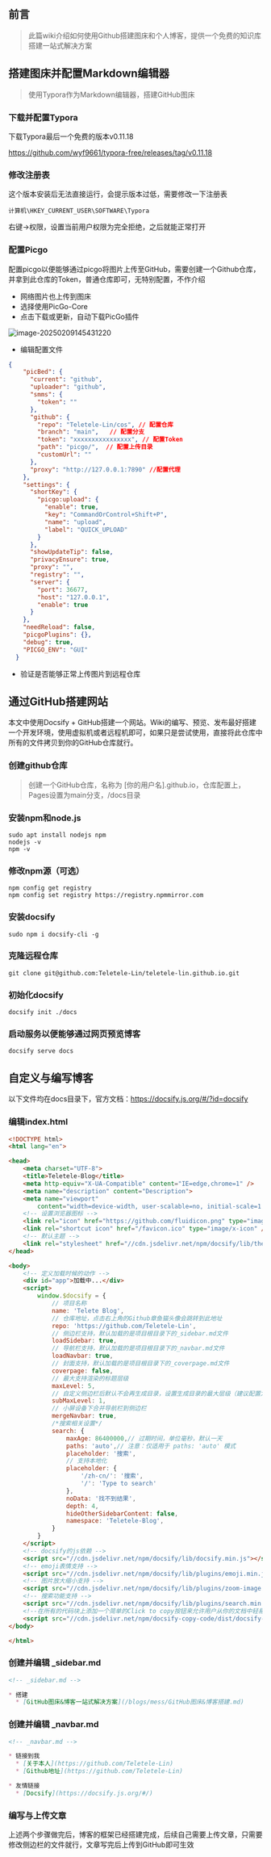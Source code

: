 ## 前言

> 此篇wiki介绍如何使用Github搭建图床和个人博客，提供一个免费的知识库搭建一站式解决方案

## 搭建图床并配置Markdown编辑器

> 使用Typora作为Markdown编辑器，搭建GitHub图床

### 下载并配置Typora

下载Typora最后一个免费的版本v0.11.18

https://github.com/wyf9661/typora-free/releases/tag/v0.11.18

### 修改注册表

这个版本安装后无法直接运行，会提示版本过低，需要修改一下注册表

```shell
计算机\HKEY_CURRENT_USER\SOFTWARE\Typora
```

右键->权限，设置当前用户权限为完全拒绝，之后就能正常打开

### 配置Picgo

配置picgo以便能够通过picgo将图片上传至GitHub，需要创建一个Github仓库，并拿到此仓库的Token，普通仓库即可，无特别配置，不作介绍

+ 网络图片也上传到图床
+ 选择使用PicGo-Core
+ 点击下载或更新，自动下载PicGo插件

![image-20250209145431220](https://raw.githubusercontent.com/Teletele-Lin/cos/main/picgo/image-20250209145431220.png)

+ 编辑配置文件

```json
{
    "picBed": {
      "current": "github",
      "uploader": "github",
      "smms": {
        "token": ""
      },
      "github": {
        "repo": "Teletele-Lin/cos", // 配置仓库
        "branch": "main",   // 配置分支
        "token": "xxxxxxxxxxxxxxxx", // 配置Token
        "path": "picgo/",  // 配置上传目录
        "customUrl": ""
      },
      "proxy": "http://127.0.0.1:7890" //配置代理
    },
    "settings": {
      "shortKey": {
        "picgo:upload": {
          "enable": true,
          "key": "CommandOrControl+Shift+P",
          "name": "upload",
          "label": "QUICK_UPLOAD"
        }
      },
      "showUpdateTip": false,
      "privacyEnsure": true,
      "proxy": "",
      "registry": "",
      "server": {
        "port": 36677,
        "host": "127.0.0.1",
        "enable": true
      }
    },
    "needReload": false,
    "picgoPlugins": {},
    "debug": true,
    "PICGO_ENV": "GUI"
  }
```

+ 验证是否能够正常上传图片到远程仓库

## 通过GitHub搭建网站

本文中使用Docsify + GitHub搭建一个网站。Wiki的编写、预览、发布最好搭建一个开发环境，使用虚拟机或者远程机即可，如果只是尝试使用，直接将此仓库中所有的文件拷贝到你的GitHub仓库就行。

### 创建github仓库

> 创建一个GitHub仓库，名称为 [你的用户名].github.io，仓库配置上，Pages设置为main分支，/docs目录

### 安装npm和node.js

```shell
sudo apt install nodejs npm
nodejs -v
npm -v
```

### 修改npm源（可选）

```shell
npm config get registry
npm config set registry https://registry.npmmirror.com
```

### 安装docsify

```shell
sudo npm i docsify-cli -g
```

### 克隆远程仓库

```shell
git clone git@github.com:Teletele-Lin/teletele-lin.github.io.git
```

### 初始化docsify

```shell
docsify init ./docs
```

### 启动服务以便能够通过网页预览博客

```shell
docsify serve docs
```



## 自定义与编写博客

以下文件均在docs目录下，官方文档：https://docsify.js.org/#/?id=docsify

### 编辑index.html

```html
<!DOCTYPE html>
<html lang="en">

<head>
    <meta charset="UTF-8">
    <title>Teletele-Blog</title>
    <meta http-equiv="X-UA-Compatible" content="IE=edge,chrome=1" />
    <meta name="description" content="Description">
    <meta name="viewport"
        content="width=device-width, user-scalable=no, initial-scale=1.0, maximum-scale=1.0, minimum-scale=1.0">
    <!-- 设置浏览器图标 -->
    <link rel="icon" href="https://github.com/fluidicon.png" type="image/x-icon" />
    <link rel="shortcut icon" href="/favicon.ico" type="image/x-icon" />
    <!-- 默认主题 -->
    <link rel="stylesheet" href="//cdn.jsdelivr.net/npm/docsify/lib/themes/vue.css">
</head>

<body>
    <!-- 定义加载时候的动作 -->
    <div id="app">加载中...</div>
    <script>
        window.$docsify = {
            // 项目名称
            name: 'Telete Blog',
            // 仓库地址，点击右上角的Github章鱼猫头像会跳转到此地址
            repo: 'https://github.com/Teletele-Lin',
            // 侧边栏支持，默认加载的是项目根目录下的_sidebar.md文件
            loadSidebar: true,
            // 导航栏支持，默认加载的是项目根目录下的_navbar.md文件
            loadNavbar: true,
            // 封面支持，默认加载的是项目根目录下的_coverpage.md文件
            coverpage: false,
            // 最大支持渲染的标题层级
            maxLevel: 5,
            // 自定义侧边栏后默认不会再生成目录，设置生成目录的最大层级（建议配置为2-4）
            subMaxLevel: 1,
            // 小屏设备下合并导航栏到侧边栏
            mergeNavbar: true,
            /*搜索相关设置*/
            search: {
                maxAge: 86400000,// 过期时间，单位毫秒，默认一天
                paths: 'auto',// 注意：仅适用于 paths: 'auto' 模式
                placeholder: '搜索',              
                // 支持本地化
                placeholder: {
                    '/zh-cn/': '搜索',
                    '/': 'Type to search'
                },
                noData: '找不到结果',
                depth: 4,
                hideOtherSidebarContent: false,
                namespace: 'Teletele-Blog',
            }
        }
    </script>
    <!-- docsify的js依赖 -->
    <script src="//cdn.jsdelivr.net/npm/docsify/lib/docsify.min.js"></script>
    <!-- emoji表情支持 -->
    <script src="//cdn.jsdelivr.net/npm/docsify/lib/plugins/emoji.min.js"></script>
    <!-- 图片放大缩小支持 -->
    <script src="//cdn.jsdelivr.net/npm/docsify/lib/plugins/zoom-image.min.js"></script>
    <!-- 搜索功能支持 -->
    <script src="//cdn.jsdelivr.net/npm/docsify/lib/plugins/search.min.js"></script>
    <!--在所有的代码块上添加一个简单的Click to copy按钮来允许用户从你的文档中轻易地复制代码-->
    <script src="//cdn.jsdelivr.net/npm/docsify-copy-code/dist/docsify-copy-code.min.js"></script>
</body>

</html>
```

### 创建并编辑 _sidebar.md

```markdown
<!-- _sidebar.md -->

* 搭建
  * [GitHub图床&博客一站式解决方案](/blogs/mess/GitHub图床&博客搭建.md)

```

### 创建并编辑 _navbar.md

```markdown
<!-- _navbar.md -->

* 链接到我
  * [关于本人](https://github.com/Teletele-Lin) 
  * [Github地址](https://github.com/Teletele-Lin)

* 友情链接
  * [Docsify](https://docsify.js.org/#/)
```

### 编写与上传文章

上述两个步骤做完后，博客的框架已经搭建完成，后续自己需要上传文章，只需要修改侧边栏的文件就行，文章写完后上传到GitHub即可生效